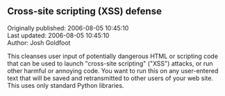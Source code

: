 ## Cross-site scripting (XSS) defense  
Originally published: 2006-08-05 10:45:10  
Last updated: 2006-08-05 10:45:10  
Author: Josh Goldfoot  
  
This cleanses user input of potentially dangerous HTML or scripting code that can be used to launch "cross-site scripting" ("XSS") attacks, or run other harmful or annoying code.  You want to run this on any user-entered text that will be saved and retransmitted to other users of your web site.  This uses only standard Python libraries.